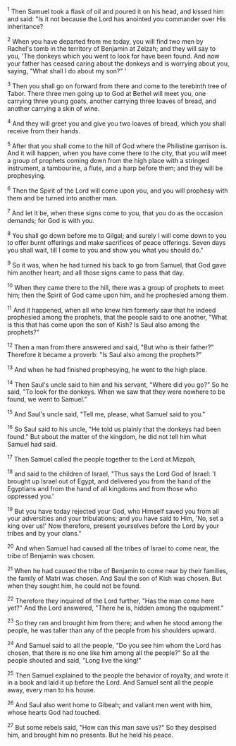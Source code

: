 <sup>1</sup> 
Then Samuel took a flask of oil and poured it on his head, and kissed him and said: "Is it not because the Lord has anointed you commander over His inheritance? 

<sup>2</sup> 
When you have departed from me today, you will find two men by Rachel's tomb in the territory of Benjamin at Zelzah; and they will say to you, 'The donkeys which you went to look for have been found. And now your father has ceased caring about the donkeys and is worrying about you, saying, "What shall I do about my son?" ' 

<sup>3</sup> 
Then you shall go on forward from there and come to the terebinth tree of Tabor. There three men going up to God at Bethel will meet you, one carrying three young goats, another carrying three loaves of bread, and another carrying a skin of wine. 

<sup>4</sup> 
And they will greet you and give you two loaves of bread, which you shall receive from their hands. 

<sup>5</sup> 
After that you shall come to the hill of God where the Philistine garrison is. And it will happen, when you have come there to the city, that you will meet a group of prophets coming down from the high place with a stringed instrument, a tambourine, a flute, and a harp before them; and they will be prophesying. 

<sup>6</sup> 
Then the Spirit of the Lord will come upon you, and you will prophesy with them and be turned into another man. 

<sup>7</sup> 
And let it be, when these signs come to you, that you do as the occasion demands; for God is with you. 

<sup>8</sup> 
You shall go down before me to Gilgal; and surely I will come down to you to offer burnt offerings and make sacrifices of peace offerings. Seven days you shall wait, till I come to you and show you what you should do." 

<sup>9</sup> 
So it was, when he had turned his back to go from Samuel, that God gave him another heart; and all those signs came to pass that day. 

<sup>10</sup> 
When they came there to the hill, there was a group of prophets to meet him; then the Spirit of God came upon him, and he prophesied among them. 

<sup>11</sup> 
And it happened, when all who knew him formerly saw that he indeed prophesied among the prophets, that the people said to one another, "What is this that has come upon the son of Kish? Is Saul also among the prophets?" 

<sup>12</sup> 
Then a man from there answered and said, "But who is their father?" Therefore it became a proverb: "Is Saul also among the prophets?" 

<sup>13</sup> 
And when he had finished prophesying, he went to the high place. 

<sup>14</sup> 
Then Saul's uncle said to him and his servant, "Where did you go?" So he said, "To look for the donkeys. When we saw that they were nowhere to be found, we went to Samuel." 

<sup>15</sup> 
And Saul's uncle said, "Tell me, please, what Samuel said to you." 

<sup>16</sup> 
So Saul said to his uncle, "He told us plainly that the donkeys had been found." But about the matter of the kingdom, he did not tell him what Samuel had said.

<sup>17</sup> 
Then Samuel called the people together to the Lord at Mizpah, 

<sup>18</sup> 
and said to the children of Israel, "Thus says the Lord God of Israel: 'I brought up Israel out of Egypt, and delivered you from the hand of the Egyptians and from the hand of all kingdoms and from those who oppressed you.' 

<sup>19</sup> 
But you have today rejected your God, who Himself saved you from all your adversities and your tribulations; and you have said to Him, 'No, set a king over us!' Now therefore, present yourselves before the Lord by your tribes and by your clans." 

<sup>20</sup> 
And when Samuel had caused all the tribes of Israel to come near, the tribe of Benjamin was chosen. 

<sup>21</sup> 
When he had caused the tribe of Benjamin to come near by their families, the family of Matri was chosen. And Saul the son of Kish was chosen. But when they sought him, he could not be found. 

<sup>22</sup> 
Therefore they inquired of the Lord further, "Has the man come here yet?" And the Lord answered, "There he is, hidden among the equipment." 

<sup>23</sup> 
So they ran and brought him from there; and when he stood among the people, he was taller than any of the people from his shoulders upward. 

<sup>24</sup> 
And Samuel said to all the people, "Do you see him whom the Lord has chosen, that there is no one like him among all the people?" So all the people shouted and said, "Long live the king!" 

<sup>25</sup> 
Then Samuel explained to the people the behavior of royalty, and wrote it in a book and laid it up before the Lord. And Samuel sent all the people away, every man to his house. 

<sup>26</sup> 
And Saul also went home to Gibeah; and valiant men went with him, whose hearts God had touched. 

<sup>27</sup> 
But some rebels said, "How can this man save us?" So they despised him, and brought him no presents. But he held his peace.